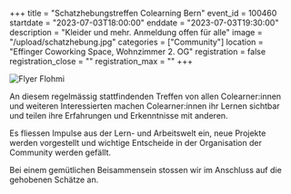 +++
title = "Schatzhebungstreffen Colearning Bern"
event_id = 100460
startdate = "2023-07-03T18:00:00"
enddate = "2023-07-03T19:30:00"
description = "Kleider und mehr. Anmeldung offen für alle"
image = "/upload/schatzhebung.jpg"
categories = ["Community"]
location = "Effinger Coworking Space, Wohnzimmer 2. OG"
registration = false
registration_close = ""
registration_max = ""
+++

![Flyer Flohmi](/upload/schatzhebung.jpg)
                       
An diesem regelmässig stattfindenden Treffen von allen Colearner:innen und weiteren Interessierten machen Colearner:innen ihr Lernen sichtbar und teilen ihre Erfahrungen und Erkenntnisse mit anderen.

Es fliessen Impulse aus der Lern- und Arbeitswelt ein, neue Projekte werden vorgestellt und wichtige Entscheide in der Organisation der Community werden gefällt.

Bei einem gemütlichen Beisammensein stossen wir im Anschluss auf die gehobenen Schätze an.
